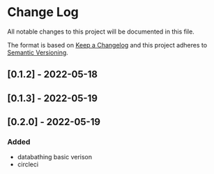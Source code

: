 # Change Log

All notable changes to this project will be documented in this file.

The format is based on [Keep a Changelog](http://keepachangelog.com/)
and this project adheres to [Semantic Versioning](http://semver.org/).

## [0.1.2] - 2022-05-18
## [0.1.3] - 2022-05-19
## [0.2.0] - 2022-05-19

### Added
- databathing basic verison
- circleci